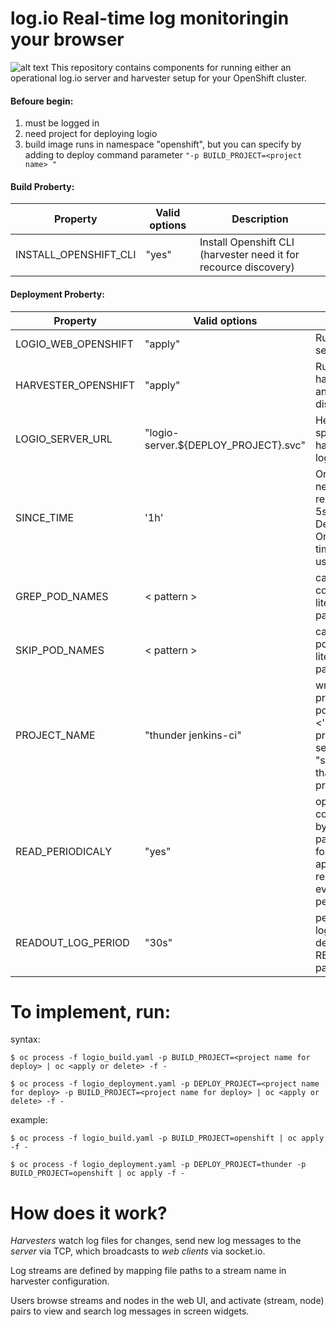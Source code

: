 # log.io Real-time log monitoringin your browser

![alt text](https://raw.githubusercontent.com/ros-kamach/log.io_openshift/master/logio.png)
This repository contains components for running either an operational log.io server and harvester setup for your OpenShift cluster. 

#### Befoure begin:
1) must be logged in
2) need project for deploying logio 
3) build image runs in namespace "openshift", but you can specify by adding to deploy command parameter ```"-p BUILD_PROJECT=<project name> "```

#### Build Proberty:
| Property                | Valid options   | Description                        |
|-------------------------|-----------------|------------------------------------|         
| INSTALL_OPENSHIFT_CLI | "yes"    | Install Openshift CLI (harvester need it for recource  discovery) |

#### Deployment Proberty:
| Property                | Valid options   | Description                        |
|-------------------------|-----------------|------------------------------------|
| LOGIO_WEB_OPENSHIFT     |               "apply"                 | Runs pod with log.io server demon  |
| HARVESTER_OPENSHIFT     |               "apply"                 | Runs pod with harvester demon and resource discovery script  |
| LOGIO_SERVER_URL        | "logio-server.${DEPLOY_PROJECT}.svc"  | Here you can specify where harvester will send logs |
| SINCE_TIME              |                 '1h'                  | Only return logs newer than a relative duration like 5s, 2m, or 3h. Defaults to all logs. Only one of since-time / since may be used.  |
| GREP_POD_NAMES           |              < pattern >              | can be used to connect pods with literal matched by pattern |
| SKIP_POD_NAMES          |               < pattern >             | can be used to skip pod names with literal matched by pattern |
| PROJECT_NAME            |          "thunder jenkins-ci"         | write down what project to scan for pod logs ("<1> <'n'>..." Attancion projects must be seperated by "space") If blank than scan all projects |
| READ_PERIODICALY        |                "yes"                  | open and close connection to pods by applying paraneter "--follow=false" and applying script to restart readout every pod periodicaly |
| READOUT_LOG_PERIOD      |                "30s"                  | period of redout logs from pods, depends on READ_PERIODICALY parameter |

# To implement, run:

syntax:
```
$ oc process -f logio_build.yaml -p BUILD_PROJECT=<project name for deploy> | oc <apply or delete> -f - 
```
```
$ oc process -f logio_deployment.yaml -p DEPLOY_PROJECT=<project name for deploy> -p BUILD_PROJECT=<project name for deploy> | oc <apply or delete> -f - 
```
example:
```
$ oc process -f logio_build.yaml -p BUILD_PROJECT=openshift | oc apply -f -
```
```
$ oc process -f logio_deployment.yaml -p DEPLOY_PROJECT=thunder -p BUILD_PROJECT=openshift | oc apply -f -
```

# How does it work?

*Harvesters* watch log files for changes, send new log messages to the *server* via TCP, which broadcasts to *web clients* via socket.io.

Log streams are defined by mapping file paths to a stream name in harvester configuration.

Users browse streams and nodes in the web UI, and activate (stream, node) pairs to view and search log messages in screen widgets.